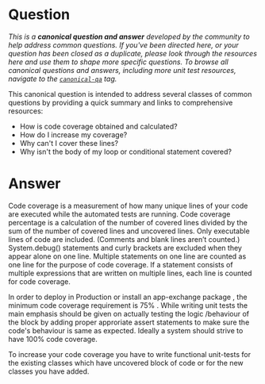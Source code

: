 # Question

*This is a **canonical question and answer** developed by the community to help address common questions. If you've been directed here, or your question has been closed as a duplicate, please look through the resources here and use them to shape more specific questions. To browse all canonical questions and answers, including more unit test resources, navigate to the [`canonical-qa`](https://salesforce.stackexchange.com/questions/tagged/canonical-qa) tag.*

This canonical question is intended to address several classes of common questions by providing a quick summary and links to comprehensive resources:

 - How is code coverage obtained and calculated?
 - How do I increase my coverage? 
 - Why can't I cover these lines?
 - Why isn't the body of my loop or conditional statement covered?

# Answer

Code coverage is a measurement of how many unique lines of your code are executed while the automated tests are running. Code coverage percentage is a calculation of the number of covered lines divided by the sum of the number of covered lines and uncovered lines. Only executable lines of code are included. (Comments and blank lines aren’t counted.) System.debug() statements and curly brackets are excluded when they appear alone on one line. Multiple statements on one line are counted as one line for the purpose of code coverage. If a statement consists of multiple expressions that are written on multiple lines, each line is counted for code coverage.

In order to deploy in Production or install an app-exchange package , the minimum code coverage requirement is 75% . While writing unit tests the main emphasis should be given on actually testing the logic /behaviour of the block by adding proper approriate assert statements to make sure the code's behaviour is same as expected. Ideally a system should strive to have 100% code coverage. 

To increase your code coverage you have to write functional unit-tests for the existing classes which have uncovered block of code or for the new classes you have added. 

